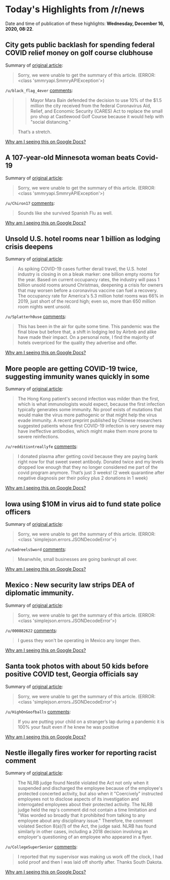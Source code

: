 # Today's Highlights from /r/news

Date and time of publication of these highlights: **Wednesday, December 16, 2020, 08:22**.

## City gets public backlash for spending federal COVID relief money on golf course clubhouse

Summary of [original article](https://kstp.com/news/city-gets-public-backlash-for-spending-federal-covid-relief-money-on-golf-course-clubhouse-december-9-2020/5947264/?cat=5):

> Sorry, we were unable to get the summary of this article. (ERROR: <class 'smmryapi.SmmryAPIException'>)

`/u/black_flag_4ever` [comments](https://www.reddit.com/r/news/comments/ke8wcg/city_gets_public_backlash_for_spending_federal/):

> > Mayor Mara Bain defended the decision to use 10% of the $1.5 million the city received from the federal Coronavirus Aid, Relief, and Economic Security (CARES) Act to replace the small pro shop at Castlewood Golf Course because it would help with "social distancing."
> 
> That’s a stretch.

[Why am I seeing this on Google Docs?](https://docs.google.com/document/d/1Dc6We63vOXIZsc0op-Bt4abqkYjXzOigalQqFxmvvbM/edit?usp=sharing)

## A 107-year-old Minnesota woman beats Covid-19

Summary of [original article](https://www.cnn.com/2020/12/16/us/107-year-old-woman-beats-covid-trnd/index.html):

> Sorry, we were unable to get the summary of this article. (ERROR: <class 'smmryapi.SmmryAPIException'>)

`/u/Chiron17` [comments](https://www.reddit.com/r/news/comments/ke505t/a_107yearold_minnesota_woman_beats_covid19/):

> Sounds like she survived Spanish Flu as well.

[Why am I seeing this on Google Docs?](https://docs.google.com/document/d/1Dc6We63vOXIZsc0op-Bt4abqkYjXzOigalQqFxmvvbM/edit?usp=sharing)

## Unsold U.S. hotel rooms near 1 billion as lodging crisis deepens

Summary of [original article](https://www.seattletimes.com/business/unsold-u-s-hotel-rooms-near-1-billion-as-lodging-crisis-deepens/):

> As spiking COVID-19 cases further derail travel, the U.S. hotel industry is closing in on a bleak marker: one billion empty rooms for the year. Based on current occupancy rates, the industry will pass 1 billion unsold rooms around Christmas, deepening a crisis for owners that may worsen before a coronavirus vaccine can fuel a recovery. The occupancy rate for America's 5.3 million hotel rooms was 66% in 2019, just short of the record high; even so, more than 650 million room nights went unsold.

`/u/Splatterh0use` [comments](https://www.reddit.com/r/news/comments/ke6eb3/unsold_us_hotel_rooms_near_1_billion_as_lodging/):

> This has been in the air for quite some time. This pandemic was the final blow but before that, a shift in lodging led by Airbnb and alike have made their impact. On a personal note, I find the majority of hotels overpriced for the quality they advertise and offer.

[Why am I seeing this on Google Docs?](https://docs.google.com/document/d/1Dc6We63vOXIZsc0op-Bt4abqkYjXzOigalQqFxmvvbM/edit?usp=sharing)

## More people are getting COVID-19 twice, suggesting immunity wanes quickly in some

Summary of [original article](https://www.sciencemag.org/news/2020/11/more-people-are-getting-covid-19-twice-suggesting-immunity-wanes-quickly-some):

> The Hong Kong patient's second infection was milder than the first, which is what immunologists would expect, because the first infection typically generates some immunity. No proof exists of mutations that would make the virus more pathogenic or that might help the virus evade immunity. A recent preprint published by Chinese researchers suggested patients whose first COVID-19 infection is very severe may have ineffective antibodies, which might make them more prone to severe reinfections.

`/u/redditisntreallyfe` [comments](https://www.reddit.com/r/news/comments/kea1ud/more_people_are_getting_covid19_twice_suggesting/):

> I donated plasma after getting covid because they are paying bank right now for that sweet sweet antibody. Donated twice and my levels dropped low enough that they no longer considered me part of the covid program anymore. That’s just 3 weeks! (2 week quarantine after negative diagnosis per their policy plus 2 donations in 1 week)

[Why am I seeing this on Google Docs?](https://docs.google.com/document/d/1Dc6We63vOXIZsc0op-Bt4abqkYjXzOigalQqFxmvvbM/edit?usp=sharing)

## Iowa using $10M in virus aid to fund state police officers

Summary of [original article](https://www.kcrg.com/2020/12/15/iowa-using-10m-in-virus-aid-to-fund-state-police-officers/):

> Sorry, we were unable to get the summary of this article. (ERROR: <class 'simplejson.errors.JSONDecodeError'>)

`/u/GadreelsSword` [comments](https://www.reddit.com/r/news/comments/kdx2ar/iowa_using_10m_in_virus_aid_to_fund_state_police/):

> Meanwhile, small businesses are going bankrupt all over.

[Why am I seeing this on Google Docs?](https://docs.google.com/document/d/1Dc6We63vOXIZsc0op-Bt4abqkYjXzOigalQqFxmvvbM/edit?usp=sharing)

## Mexico : New security law strips DEA of diplomatic immunity.

Summary of [original article](https://www.theguardian.com/world/2020/dec/15/mexico-security-law-dea-agents-us):

> Sorry, we were unable to get the summary of this article. (ERROR: <class 'simplejson.errors.JSONDecodeError'>)

`/u/000882622` [comments](https://www.reddit.com/r/news/comments/kdxn32/mexico_new_security_law_strips_dea_of_diplomatic/):

> I guess they won't be operating in Mexico any longer then.

[Why am I seeing this on Google Docs?](https://docs.google.com/document/d/1Dc6We63vOXIZsc0op-Bt4abqkYjXzOigalQqFxmvvbM/edit?usp=sharing)

## Santa took photos with about 50 kids before positive COVID test, Georgia officials say

Summary of [original article](https://www.thestar.com/news/world/us/2020/12/15/santa-took-photos-with-about-50-kids-before-positive-covid-test-georgia-officials-say.html):

> Sorry, we were unable to get the summary of this article. (ERROR: <class 'simplejson.errors.JSONDecodeError'>)

`/u/HighOnGoofballs` [comments](https://www.reddit.com/r/news/comments/kdxfcf/santa_took_photos_with_about_50_kids_before/):

> If you are putting your child on a stranger’s lap during a pandemic it is 100% your fault even if he knew he was positive

[Why am I seeing this on Google Docs?](https://docs.google.com/document/d/1Dc6We63vOXIZsc0op-Bt4abqkYjXzOigalQqFxmvvbM/edit?usp=sharing)

## Nestle illegally fires worker for reporting racist comment

Summary of [original article](https://www.hrdive.com/news/nlrb-nestle-illegally-fired-worker-for-reporting-racist-comment/592121/):

> The NLRB judge found Nestlé violated the Act not only when it suspended and discharged the employee because of the employee's protected concerted activity, but also when it "Coercively" instructed employees not to disclose aspects of its investigation and interrogated employees about their protected activity. The NLRB judge held the rep's comment did not contain a time limitation and "Was worded so broadly that it prohibited from talking to any employee about any disciplinary issue." Therefore, the comment violated Section 8(a)(1) of the Act, the judge said. NLRB has found similarly in other cases, including a 2018 decision involving an employer's questioning of an employee who appeared in a flyer.

`/u/CollegeSuperSenior` [comments](https://www.reddit.com/r/news/comments/kdstuu/nestle_illegally_fires_worker_for_reporting/):

> I reported that my supervisor was making us work off the clock, I had solid proof and then I was laid off shortly after.  Thanks South Dakota.

[Why am I seeing this on Google Docs?](https://docs.google.com/document/d/1Dc6We63vOXIZsc0op-Bt4abqkYjXzOigalQqFxmvvbM/edit?usp=sharing)

